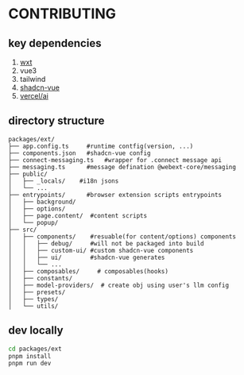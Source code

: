 # CONTRIBUTING

## key dependencies
1. [wxt](https://github.com/wxt-dev/wxt)
2. vue3
3. tailwind
4. [shadcn-vue](https://github.com/unovue/shadcn-vue)
5. [vercel/ai](https://github.com/vercel/ai)

## directory structure
```
packages/ext/
├── app.config.ts     #runtime contfig(version, ...)
├── components.json   #shadcn-vue config
├── connect-messaging.ts   #wrapper for .connect message api 
├── messaging.ts      #message defination @webext-core/messaging 
├── public/
│   ├── _locals/    #i18n jsons
│   └── ... 
├── entrypoints/      #browser extension scripts entrypoints
│   ├── background/ 
│   ├── options/    
│   ├── page.content/  #content scripts
│   └── popup/      
├── src/              
│   ├── components/    #resuable(for content/options) components 
│   │   ├── debug/     #will not be packaged into build
│   │   ├── custom-ui/ #custom shadcn-vue components
│   │   ├── ui/        #shadcn-vue generates
│   │   └── ...
│   ├── composables/     # composables(hooks)
│   ├── constants/       
│   ├── model-providers/  # create obj using user's llm config
│   ├── presets/          
│   ├── types/
│   └── utils/  
```

## dev locally
```sh
cd packages/ext
pnpm install
pnpm run dev
